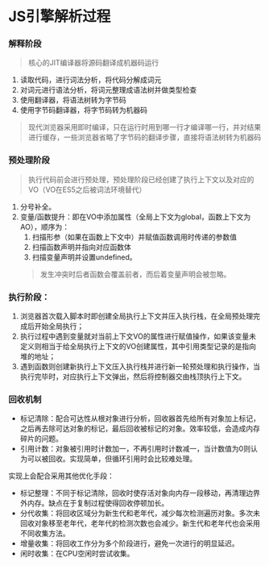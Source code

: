 # JS引擎解析过程

### 解释阶段
>核心的JIT编译器将源码翻译成机器码运行
1. 读取代码，进行词法分析，将代码分解成词元
2. 对词元进行语法分析，将词元整理成语法树并做类型检查
3. 使用翻译器，将语法树转为字节码
4. 使用字节码翻译器，将字节码转为机器码
>现代浏览器采用即时编译，只在运行时用到哪一行才编译哪一行，并对结果进行缓存，一些浏览器省略了字节码的翻译步骤，直接将语法树转为机器码

### 预处理阶段
>执行代码前会进行预处理，预处理阶段已经创建了执行上下文以及对应的VO（VO在ES5之后被词法环境替代）
1. 分号补全。
2. 变量/函数提升：即在VO中添加属性（全局上下文为global，函数上下文为AO），顺序为：
    1. 扫描形参（如果在函数上下文中）并赋值函数调用时传递的参数值
    2. 扫描函数声明并指向对应函数体
    3. 扫描变量声明并设置undefined。
    >发生冲突时后者函数会覆盖前者，而后着变量声明会被忽略。


### 执行阶段：
1. 浏览器首次载入脚本时即创建全局执行上下文并压入执行栈，在全局预处理完成后开始全局执行；
2. 执行过程中遇到变量就对当前上下文VO的属性进行赋值操作，如果该变量未定义则相当于给全局执行上下文的VO创建属性，其中引用类型记录的是指向堆的地址；
3. 遇到函数则创建新执行上下文压入执行栈并进行新一轮预处理和执行操作，当执行完毕时，对应执行上下文弹出，然后将控制器交由栈顶执行上下文。


### 回收机制
* 标记清除：配合可达性从根对象进行分析，回收器首先给所有对象加上标记，之后再去除可达对象的标记，最后回收被标记的对象。效率较低，会造成内存碎片的问题。
* 引用计数：对象被引用时计数加一，不再引用时计数减一，当计数值为0则认为可以被回收。实现简单，但循环引用时会比较难处理。

实现上会配合采用其他优化手段：
* 标记整理：不同于标记清除，回收时使存活对象向内存一段移动，再清理边界外内存。缺点在于复制过程使得回收停顿加长。
* 分代收集：将回收区域分为新生代和老年代，减少每次检测遍历对象。多次未回收对象移至老年代，老年代的检测次数也会减少。新生代和老年代也会采用不同收集方法。
* 增量收集：将回收工作分为多个阶段进行，避免一次进行的明显延迟。
* 闲时收集：在CPU空闲时尝试收集。
